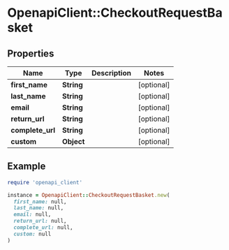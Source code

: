 # OpenapiClient::CheckoutRequestBasket

## Properties

| Name | Type | Description | Notes |
| ---- | ---- | ----------- | ----- |
| **first_name** | **String** |  | [optional] |
| **last_name** | **String** |  | [optional] |
| **email** | **String** |  | [optional] |
| **return_url** | **String** |  | [optional] |
| **complete_url** | **String** |  | [optional] |
| **custom** | **Object** |  | [optional] |

## Example

```ruby
require 'openapi_client'

instance = OpenapiClient::CheckoutRequestBasket.new(
  first_name: null,
  last_name: null,
  email: null,
  return_url: null,
  complete_url: null,
  custom: null
)
```

